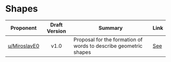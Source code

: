 # Shapes

| Proponent                                                 | Draft Version | Summary                                                                                                                                                                                                                                                                                 | Link                                                                                                                     |
| --------------------------------------------------------- | :-----------: | --------------------------------------------------------------------------------------------------------------------------------------------------------------------------------------------------------------------------------------------------------------------------------------- | ------------------------------------------------------------------------------------------------------------------------ |
| [u/MiroslavE0](https://www.reddit.com/u/MiroslavE0)             |     v1.0      | Proposal for the formation of words to describe geometric shapes                                                                                                                                                                                     | [See](https://www.reddit.com/r/EncapsulatedLanguage/comments/hyodif/graphs_and_geometric_shapes_proposal/)    |